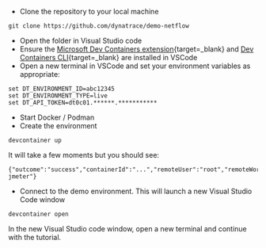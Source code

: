 * Clone the repository to your local machine

```
git clone https://github.com/dynatrace/demo-netflow
```

* Open the folder in Visual Studio code
* Ensure the [Microsoft Dev Containers extension](https://marketplace.visualstudio.com/items?itemName=ms-vscode-remote.remote-containers){target=_blank} and [Dev Containers CLI](https://code.visualstudio.com/docs/devcontainers/devcontainer-cli#_installation){target=_blank} are installed in VSCode
* Open a new terminal in VSCode and set your environment variables as appropriate:

```
set DT_ENVIRONMENT_ID=abc12345
set DT_ENVIRONMENT_TYPE=live
set DT_API_TOKEN=dt0c01.******.***********
```

* Start Docker / Podman
* Create the environment

```
devcontainer up
```

It will take a few moments but you should see:

```
{"outcome":"success","containerId":"...","remoteUser":"root","remoteWorkspaceFolder":"/workspaces/obslab-jmeter"}
```

* Connect to the demo environment. This will launch a new Visual Studio Code window

```
devcontainer open
```

In the new Visual Studio code window, open a new terminal and continue with the tutorial.